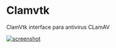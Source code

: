 Clamvtk
=======

ClamVtk interface para antivirus CLamAV

[![screenshot](http://s25.postimg.org/ygkts8x3j/clamvtk.gif)](http://s25.postimg.org/ygkts8x3j/clamvtk.gif)
